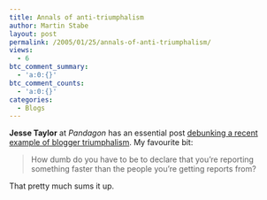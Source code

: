 ```yaml
---
title: Annals of anti-triumphalism
author: Martin Stabe
layout: post
permalink: /2005/01/25/annals-of-anti-triumphalism/
views:
  - 6
btc_comment_summary:
  - 'a:0:{}'
btc_comment_counts:
  - 'a:0:{}'
categories:
  - Blogs
---
```

**Jesse Taylor** at *Pandagon* has an essential post [debunking a recent example of blogger triumphalism][1]. My favourite bit:

> How dumb do you have to be to declare that you&rsquo;re reporting something faster than the people you&rsquo;re getting reports from?

That pretty much sums it up.

 [1]: http://www.pandagon.net/mtarchives/004506.html